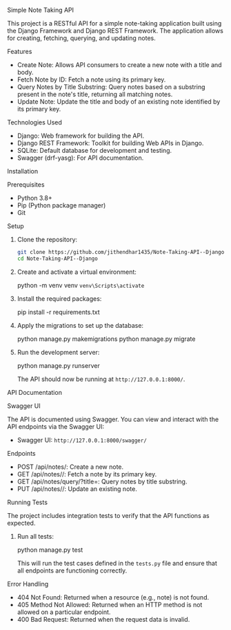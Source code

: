  Simple Note Taking API

This project is a RESTful API for a simple note-taking application built using the Django Framework and Django REST Framework. The application allows for creating, fetching, querying, and updating notes.

 Features

- Create Note: Allows API consumers to create a new note with a title and body.
- Fetch Note by ID: Fetch a note using its primary key.
- Query Notes by Title Substring: Query notes based on a substring present in the note's title, returning all matching notes.
- Update Note: Update the title and body of an existing note identified by its primary key.

 Technologies Used

- Django: Web framework for building the API.
- Django REST Framework: Toolkit for building Web APIs in Django.
- SQLite: Default database for development and testing.
- Swagger (drf-yasg): For API documentation.

 Installation

 Prerequisites

- Python 3.8+
- Pip (Python package manager)
- Git

 Setup

1. Clone the repository:

   ```bash
   git clone https://github.com/jithendhar1435/Note-Taking-API--Django.git
   cd Note-Taking-API--Django
   ```

2. Create and activate a virtual environment:


   python -m venv venv
   `venv\Scripts\activate`
   

3. Install the required packages:

  
   pip install -r requirements.txt
  

4. Apply the migrations to set up the database:

   
   python manage.py makemigrations
   python manage.py migrate
  

5. Run the development server:

  
   python manage.py runserver
  

   The API should now be running at `http://127.0.0.1:8000/`.

 API Documentation

 Swagger UI

The API is documented using Swagger. You can view and interact with the API endpoints via the Swagger UI:

- Swagger UI: `http://127.0.0.1:8000/swagger/`

 Endpoints

- POST /api/notes/: Create a new note.
- GET /api/notes/<id>/: Fetch a note by its primary key.
- GET /api/notes/query/?title=<substring>: Query notes by title substring.
- PUT /api/notes/<id>/: Update an existing note.

 Running Tests

The project includes integration tests to verify that the API functions as expected.

1. Run all tests:

   python manage.py test
  

   This will run the test cases defined in the `tests.py` file and ensure that all endpoints are functioning correctly.

 Error Handling

- 404 Not Found: Returned when a resource (e.g., note) is not found.
- 405 Method Not Allowed: Returned when an HTTP method is not allowed on a particular endpoint.
- 400 Bad Request: Returned when the request data is invalid.
